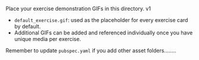 Place your exercise demonstration GIFs in this directory. v1

- `default_exercise.gif`: used as the placeholder for every exercise card by default.
- Additional GIFs can be added and referenced individually once you have unique media per exercise.

Remember to update `pubspec.yaml` if you add other asset folders........
